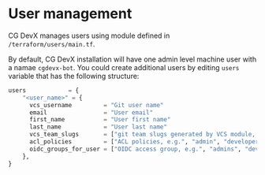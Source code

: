 # User management

CG DevX manages users using module defined in `/terraform/users/main.tf`.

By default, CG DevX installation will have one admin level machine user with a namae `cgdevx-bot`.
You could create additional users by editing `users` variable that has the following structure:

```terraform
users            = {
    "<user_name>" = {
      vcs_username         = "Git user name"
      email                = "User email"
      first_name           = "User first name"
      last_name            = "User last name"
      vcs_team_slugs       = ["git team slugs generated by VCS module, e.g.", "${local.gitops_repo_name}-admins", "<workload>-maintainers"]
      acl_policies         = ["ACL policies, e.g.", "admin", "developers", "default", "<workload>-admins"]
      oidc_groups_for_user = ["OIDC access group, e.g.", "admins", "developers", "<workload>-admins"]
    },
}
```
